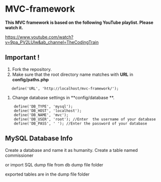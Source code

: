 # MVC-framework

**This MVC framework is based on the following YouTube playlist. Please watch it.**

https://www.youtube.com/watch?v=9pa_PV2LUlw&ab_channel=TheCodingTrain

## Important !

1. Fork the repository.
1. Make sure that the root directory name matches with **URL** in **config/paths.php**

```
   define('URL', 'http://localhost/mvc-framework/');
```

1. Change database settings in **config/database **.

```
    define('DB_TYPE', 'mysql');
    define('DB_HOST', 'localhost');
    define('DB_NAME', 'mvc');
    define('DB_USER', 'root'); //Enter  the username of your database
    define('DB_PASS', ' '); //Enter the password of your database
```

## MySQL Database Info

Create a database and name it as humanity.
Create a table named commissioner

or import SQL dump file from db dump file folder

exported tables are in the dump file folder 
```

```
